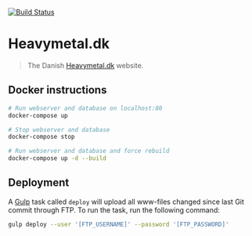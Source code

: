 [![Build Status](https://travis-ci.org/ckjeldgaard/heavymetaldk.svg?branch=master)](https://travis-ci.org/ckjeldgaard/heavymetaldk)

# Heavymetal.dk

> The Danish [Heavymetal.dk](http://heavymetal.dk) website.

## Docker instructions

``` bash
# Run webserver and database on localhost:80
docker-compose up

# Stop webserver and database
docker-compose stop

# Run webserver and database and force rebuild
docker-compose up -d --build
```

## Deployment

A [Gulp]() task called `deploy` will upload all www-files changed since last Git commit through FTP. To run the task, run the following command:

``` bash
gulp deploy --user '[FTP_USERNAME]' --password '[FTP_PASSWORD]'
```
